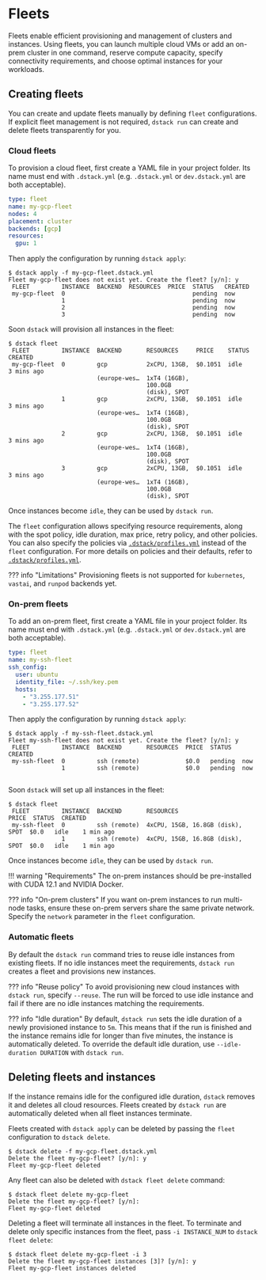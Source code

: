 # Fleets

Fleets enable efficient provisioning and management of clusters and instances.
Using fleets, you can launch multiple cloud VMs or add an on-prem cluster in one command,
reserve compute capacity, specify connectivity requirements,
and choose optimal instances for your workloads.

## Creating fleets

You can create and update fleets manually by defining `fleet` configurations.
If explicit fleet management is not required, `dstack run` can create and delete fleets transparently for you.

### Cloud fleets

To provision a cloud fleet, first create a YAML file in your project folder.
Its name must end with `.dstack.yml` (e.g. `.dstack.yml` or `dev.dstack.yml` are both acceptable).

<div editor-title="my-gcp-fleet.dstack.yml"> 

```yaml
type: fleet
name: my-gcp-fleet
nodes: 4
placement: cluster
backends: [gcp]
resources:
  gpu: 1
```

</div>

Then apply the configuration by running `dstack apply`:

<div class="termy">

```shell
$ dstack apply -f my-gcp-fleet.dstack.yml
Fleet my-gcp-fleet does not exist yet. Create the fleet? [y/n]: y
 FLEET         INSTANCE  BACKEND  RESOURCES  PRICE  STATUS   CREATED 
 my-gcp-fleet  0                                    pending  now     
               1                                    pending  now     
               2                                    pending  now     
               3                                    pending  now     
```

</div>

Soon `dstack` will provision all instances in the fleet:

<div class="termy">

```shell
$ dstack fleet
 FLEET         INSTANCE  BACKEND       RESOURCES     PRICE    STATUS  CREATED    
 my-gcp-fleet  0         gcp           2xCPU, 13GB,  $0.1051  idle    3 mins ago 
                         (europe-wes…  1xT4 (16GB),                              
                                       100.0GB                                   
                                       (disk), SPOT                              
               1         gcp           2xCPU, 13GB,  $0.1051  idle    3 mins ago 
                         (europe-wes…  1xT4 (16GB),                              
                                       100.0GB                                   
                                       (disk), SPOT                              
               2         gcp           2xCPU, 13GB,  $0.1051  idle    3 mins ago 
                         (europe-wes…  1xT4 (16GB),                              
                                       100.0GB                                   
                                       (disk), SPOT                              
               3         gcp           2xCPU, 13GB,  $0.1051  idle    3 mins ago 
                         (europe-wes…  1xT4 (16GB),                              
                                       100.0GB                                   
                                       (disk), SPOT 
```

</div>

Once instances become `idle`, they can be used by `dstack run`.

The `fleet` configuration allows specifying resource requirements, along with the spot policy, idle duration, max
price, retry policy, and other policies.
You can also specify the policies via [`.dstack/profiles.yml`](../reference/profiles.yml.md) instead of the `fleet` configuration. 
For more details on policies and their defaults, refer to [`.dstack/profiles.yml`](../reference/profiles.yml.md).

??? info "Limitations"
    Provisioning fleets is not supported for `kubernetes`, `vastai`, and `runpod` backends yet.

### On-prem fleets

To add an on-prem fleet, first create a YAML file in your project folder.
Its name must end with `.dstack.yml` (e.g. `.dstack.yml` or `dev.dstack.yml` are both acceptable).

<div editor-title="my-ssh-fleet.dstack.yml"> 

```yaml
type: fleet
name: my-ssh-fleet
ssh_config:
  user: ubuntu
  identity_file: ~/.ssh/key.pem
  hosts:
    - "3.255.177.51"
    - "3.255.177.52"
```

</div>

Then apply the configuration by running `dstack apply`:

<div class="termy">

```shell
$ dstack apply -f my-ssh-fleet.dstack.yml
Fleet my-ssh-fleet does not exist yet. Create the fleet? [y/n]: y
 FLEET         INSTANCE  BACKEND       RESOURCES  PRICE  STATUS   CREATED 
 my-ssh-fleet  0         ssh (remote)             $0.0   pending  now     
               1         ssh (remote)             $0.0   pending  now  
  
```

</div>

Soon `dstack` will set up all instances in the fleet:

<div class="termy">

```shell
$ dstack fleet
 FLEET         INSTANCE  BACKEND       RESOURCES                         PRICE  STATUS  CREATED   
 my-ssh-fleet  0         ssh (remote)  4xCPU, 15GB, 16.8GB (disk), SPOT  $0.0   idle    1 min ago 
               1         ssh (remote)  4xCPU, 15GB, 16.8GB (disk), SPOT  $0.0   idle    1 min ago 
```

</div>

Once instances become `idle`, they can be used by `dstack run`.

!!! warning "Requirements"
    The on-prem instances should be pre-installed with CUDA 12.1 and NVIDIA Docker.

??? info "On-prem clusters"
    If you want on-prem instances to run multi-node tasks, ensure these on-prem servers share the same private network.
    Specify the `network` parameter in the `fleet` configuration.

### Automatic fleets

By default the `dstack run` command tries to reuse idle instances from existing fleets.
If no idle instances meet the requirements, `dstack run` creates a fleet and provisions new instances.

??? info "Reuse policy"
    To avoid provisioning new cloud instances with `dstack run`, specify `--reuse`.
    The run will be forced to use idle instance and fail if there are no idle instances matching the requirements.

??? info "Idle duration"
    By default, `dstack run` sets the idle duration of a newly provisioned instance to `5m`.
    This means that if the run is finished and the instance remains idle for longer than five minutes,
    the instance is automatically deleted. To override the default idle duration, use  `--idle-duration DURATION` with `dstack run`.

## Deleting fleets and instances

If the instance remains idle for the configured idle duration, `dstack` removes it and deletes all cloud resources.
Fleets created by `dstack run` are automatically deleted when all fleet instances terminate.

Fleets created with `dstack apply` can be deleted by passing the `fleet` configuration to `dstack delete`.

<div class="termy">

```shell
$ dstack delete -f my-gcp-fleet.dstack.yml
Delete the fleet my-gcp-fleet? [y/n]: y
Fleet my-gcp-fleet deleted
```

</div>

Any fleet can also be deleted with `dstack fleet delete` command:

<div class="termy">

```shell
$ dstack fleet delete my-gcp-fleet
Delete the fleet my-gcp-fleet? [y/n]: 
Fleet my-gcp-fleet deleted
```

</div>

Deleting a fleet will terminate all instances in the fleet.
To terminate and delete only specific instances from the fleet, pass `-i INSTANCE_NUM` to `dstack fleet delete`:

<div class="termy">

```shell
$ dstack fleet delete my-gcp-fleet -i 3       
Delete the fleet my-gcp-fleet instances [3]? [y/n]: y
Fleet my-gcp-fleet instances deleted
```

</div>
